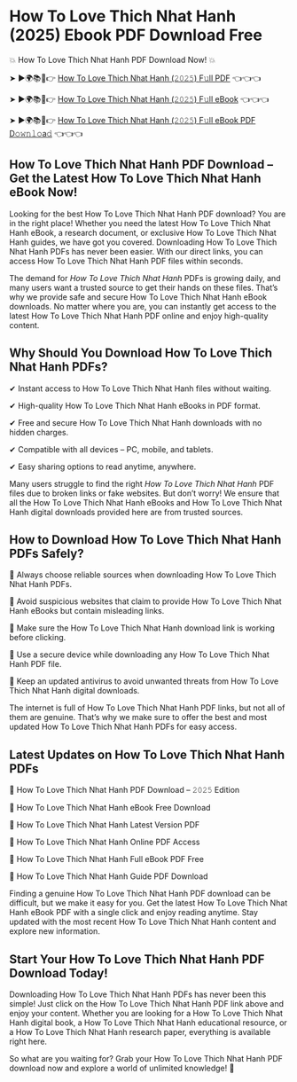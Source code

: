 # How To Love Thich Nhat Hanh (2025) Ebook PDF Download Free

💥 How To Love Thich Nhat Hanh PDF Download Now! 💥

➤ ►🌍📚📱👉 [How To Love Thich Nhat Hanh (𝟸𝟶𝟸𝟻) F𝚞ll PDF](https://getpdf.xyz/how-to-love-thich-nhat-hanh) 👈👈👈


➤ ►🌍📚📱👉 [How To Love Thich Nhat Hanh (𝟸𝟶𝟸𝟻) F𝚞ll eBook](https://getpdf.xyz/how-to-love-thich-nhat-hanh) 👈👈👈


➤ ►🌍📚📱👉 [How To Love Thich Nhat Hanh (𝟸𝟶𝟸𝟻) F𝚞ll eBook PDF D𝚘𝚠𝚗𝚕𝚘a𝚍](https://getpdf.xyz/how-to-love-thich-nhat-hanh) 👈👈👈


## How To Love Thich Nhat Hanh PDF Download – Get the Latest How To Love Thich Nhat Hanh eBook Now!

Looking for the best How To Love Thich Nhat Hanh PDF download? You are in the right place! Whether you need the latest How To Love Thich Nhat Hanh eBook, a research document, or exclusive How To Love Thich Nhat Hanh guides, we have got you covered. Downloading How To Love Thich Nhat Hanh PDFs has never been easier. With our direct links, you can access How To Love Thich Nhat Hanh PDF files within seconds.

The demand for *How To Love Thich Nhat Hanh* PDFs is growing daily, and many users want a trusted source to get their hands on these files. That’s why we provide safe and secure How To Love Thich Nhat Hanh eBook downloads. No matter where you are, you can instantly get access to the latest How To Love Thich Nhat Hanh PDF online and enjoy high-quality content.

## Why Should You Download How To Love Thich Nhat Hanh PDFs?

✔ Instant access to How To Love Thich Nhat Hanh files without waiting.

✔ High-quality How To Love Thich Nhat Hanh eBooks in PDF format.

✔ Free and secure How To Love Thich Nhat Hanh downloads with no hidden charges.

✔ Compatible with all devices – PC, mobile, and tablets.

✔ Easy sharing options to read anytime, anywhere.

Many users struggle to find the right *How To Love Thich Nhat Hanh* PDF files due to broken links or fake websites. But don’t worry! We ensure that all the How To Love Thich Nhat Hanh eBooks and How To Love Thich Nhat Hanh digital downloads provided here are from trusted sources.

## How to Download How To Love Thich Nhat Hanh PDFs Safely?

📌 Always choose reliable sources when downloading How To Love Thich Nhat Hanh PDFs.

📌 Avoid suspicious websites that claim to provide How To Love Thich Nhat Hanh eBooks but contain misleading links.

📌 Make sure the How To Love Thich Nhat Hanh download link is working before clicking.

📌 Use a secure device while downloading any How To Love Thich Nhat Hanh PDF file.

📌 Keep an updated antivirus to avoid unwanted threats from How To Love Thich Nhat Hanh digital downloads.

The internet is full of How To Love Thich Nhat Hanh PDF links, but not all of them are genuine. That’s why we make sure to offer the best and most updated How To Love Thich Nhat Hanh PDFs for easy access.

## Latest Updates on How To Love Thich Nhat Hanh PDFs

🔹 How To Love Thich Nhat Hanh PDF Download – 𝟸𝟶𝟸𝟻 Edition

🔹 How To Love Thich Nhat Hanh eBook Free Download

🔹 How To Love Thich Nhat Hanh Latest Version PDF

🔹 How To Love Thich Nhat Hanh Online PDF Access

🔹 How To Love Thich Nhat Hanh Full eBook PDF Free

🔹 How To Love Thich Nhat Hanh Guide PDF Download

Finding a genuine How To Love Thich Nhat Hanh PDF download can be difficult, but we make it easy for you. Get the latest How To Love Thich Nhat Hanh eBook PDF with a single click and enjoy reading anytime. Stay updated with the most recent How To Love Thich Nhat Hanh content and explore new information.

## Start Your How To Love Thich Nhat Hanh PDF Download Today!

Downloading How To Love Thich Nhat Hanh PDFs has never been this simple! Just click on the How To Love Thich Nhat Hanh PDF link above and enjoy your content. Whether you are looking for a How To Love Thich Nhat Hanh digital book, a How To Love Thich Nhat Hanh educational resource, or a How To Love Thich Nhat Hanh research paper, everything is available right here.

So what are you waiting for? Grab your How To Love Thich Nhat Hanh PDF download now and explore a world of unlimited knowledge! 🚀